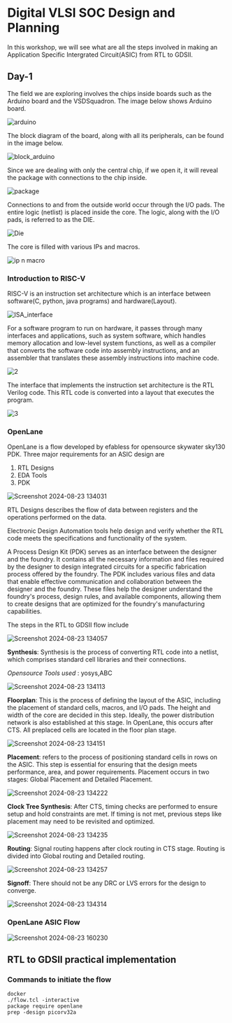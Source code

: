 # Digital VLSI SOC Design and Planning

In this workshop, we will see what are all the steps involved in making an Application Specific Intergrated Circuit(ASIC) from RTL to GDSII.

## Day-1
The field we are exploring involves the chips inside boards such as the Arduino board and the VSDSquadron. The image below shows Arduino board.

![arduino](https://github.com/user-attachments/assets/6deca6bb-2499-4791-a94f-bc36ee51062d)

The block diagram of the board, along with all its peripherals, can be found in the image below.

![block_arduino](https://github.com/user-attachments/assets/ed52e87c-9390-423f-9469-cc4a774f7556)

Since we are dealing with only the central chip, if we open it, it will reveal the package with connections to the chip inside.

![package](https://github.com/user-attachments/assets/64c2600f-279e-452e-bbd4-03798da8e242)

Connections to and from the outside world occur through the I/O pads. The entire logic (netlist) is placed inside the core. The logic, along with the I/O pads, is referred to as the DIE. 

![Die](https://github.com/user-attachments/assets/5038674b-0dc9-49f2-83d4-9feb51397a17)

The core is filled with various IPs and macros.

![ip n macro](https://github.com/user-attachments/assets/208945f0-b102-4e37-969c-5f365496d07e)

### Introduction to RISC-V

RISC-V is an instruction set architecture which is an interface between software(C, python, java programs) and hardware(Layout).

![ISA_interface](https://github.com/user-attachments/assets/fc8b8b4c-89c1-4c75-9756-6fd4920ce6a1)

For a software program to run on hardware, it passes through many interfaces and applications, such as system software, which handles memory allocation and low-level system functions, as well as a compiler that converts the software code into assembly instructions, and an assembler that translates these assembly instructions into machine code.

![2](https://github.com/user-attachments/assets/efe6c0dd-826f-4952-8ed4-24596e42b9af)

The interface that implements the instruction set architecture is the RTL Verilog code. This RTL code is converted into a layout that executes the program.

![3](https://github.com/user-attachments/assets/ce37d9de-4ee5-4a37-8837-92631485d817)

### OpenLane

OpenLane is a flow developed by efabless for opensource skywater sky130 PDK. Three major requirements for an ASIC design are

1. RTL Designs
2. EDA Tools
3. PDK

![Screenshot 2024-08-23 134031](https://github.com/user-attachments/assets/fac9fd0b-1f00-467d-9fa1-c6c284eceac2)

RTL Designs describes the flow of data between registers and the operations performed on the data.

Electronic Design Automation tools help design and verify whether the RTL code meets the specifications and functionality of the system.

A Process Design Kit (PDK) serves as an interface between the designer and the foundry. It contains all the necessary information and files required by the designer to design integrated circuits for a specific fabrication process offered by the foundry. The PDK includes various files and data that enable effective communication and collaboration between the designer and the foundry. These files help the designer understand the foundry's process, design rules, and available components, allowing them to create designs that are optimized for the foundry's manufacturing capabilities.

The steps in the RTL to GDSII flow include 

![Screenshot 2024-08-23 134057](https://github.com/user-attachments/assets/587edb1f-b778-4916-a8df-b2502fa556ab)

**Synthesis**: Synthesis is the process of converting RTL code into a netlist, which comprises standard cell libraries and their connections.

*Opensource Tools used* : yosys,ABC

![Screenshot 2024-08-23 134113](https://github.com/user-attachments/assets/91153eaa-dd25-4111-bb77-45edefd41c6c)

**Floorplan**: This is the process of defining the layout of the ASIC, including the placement of standard cells, macros, and I/O pads. The height and width of the core are decided in this step. Ideally, the power distribution network is also established at this stage. In OpenLane, this occurs after CTS. All preplaced cells are located in the floor plan stage.

![Screenshot 2024-08-23 134151](https://github.com/user-attachments/assets/ac4dbf51-efb4-483d-8ba1-8d02df4b8931)

**Placement**: refers to the process of positioning standard cells in rows on the ASIC. This step is essential for ensuring that the design meets performance, area, and power requirements. Placement occurs in two stages: Global Placement and Detailed Placement.

![Screenshot 2024-08-23 134222](https://github.com/user-attachments/assets/ff8d3af2-47ab-40b9-a5c9-ea608c9b390f)

**Clock Tree Synthesis**:  After CTS, timing checks are performed to ensure setup and hold constraints are met. If timing is not met, previous steps like placement may need to be revisited and optimized.

![Screenshot 2024-08-23 134235](https://github.com/user-attachments/assets/efadf71d-c4b3-4eee-a01f-5a263b18419c)

**Routing**: Signal routing happens after clock routing in CTS stage. Routing is divided into Global routing and Detailed routing.

![Screenshot 2024-08-23 134257](https://github.com/user-attachments/assets/619c03f9-ee0b-4f12-89aa-776ae9328d09)

**Signoff**: There should not be any DRC or LVS errors for the design to converge.

![Screenshot 2024-08-23 134314](https://github.com/user-attachments/assets/8e8888c3-f85a-4b22-8b91-4ea08602bfb7)

### OpenLane ASIC Flow

![Screenshot 2024-08-23 160230](https://github.com/user-attachments/assets/41856789-9ccb-4801-8719-460c6f65b037)

## RTL to GDSII practical implementation

### Commands to initiate the flow
```
docker
./flow.tcl -interactive
package require openlane
prep -design picorv32a
```
